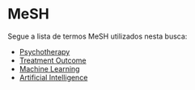 # MeSH

Segue a lista de termos MeSH utilizados nesta busca:
- [Psychotherapy](https://www.ncbi.nlm.nih.gov/mesh/68011613)
- [Treatment Outcome](https://www.ncbi.nlm.nih.gov/mesh/68016896)
- [Machine Learning](https://www.ncbi.nlm.nih.gov/mesh/2010029)
- [Artificial Intelligence](https://www.ncbi.nlm.nih.gov/mesh/68001185)

